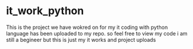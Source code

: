 # it_work_python
This is the project we have wokred on for my it coding with python language has been uploaded to my repo. so feel free to view my code i am still a begineer but this is just my it works and project uploads
